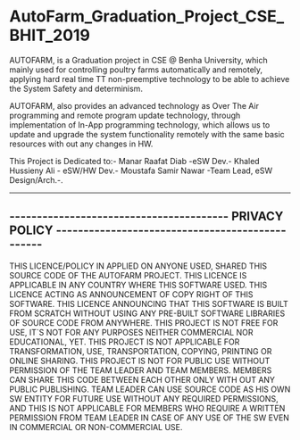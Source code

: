 # AutoFarm_Graduation_Project_CSE_BHIT_2019
AUTOFARM, is a Graduation project in CSE @ Benha University, which mainly used for controlling poultry farms automatically and remotely, applying hard real time TT non-preemptive technology to be able to achieve the System Safety and determinism.

AUTOFARM, also provides an advanced technology as Over The Air programming and remote program update technology, through implementation of In-App programming technology, which allows us to update and upgrade the system functionality remotely with the same basic resources with out any changes in HW.

This Project is Dedicated to:-
Manar Raafat Diab -eSW Dev.-
Khaled Hussieny Ali - eSW/HW Dev.- 
Moustafa Samir Nawar -Team Lead, eSW Design/Arch.-.

---------------------------------------------------------------------------------------------------------------------------
----------------------------------------           PRIVACY POLICY              ------------------------------------------------
---------------------------------------------------------------------------------------------------------------------------
THIS LICENCE/POLICY IN APPLIED ON ANYONE USED, SHARED THIS SOURCE CODE OF THE AUTOFARM PROJECT.
THIS LICENCE IS APPLICABLE IN ANY COUNTRY WHERE THIS SOFTWARE USED.
THIS LICENCE ACTING AS ANNOUNCEMENT OF COPY RIGHT OF THIS SOFTWARE.
THIS LICENCE ANNOUNCING THAT THIS SOFTWARE IS BUILT FROM SCRATCH WITHOUT USING ANY PRE-BUILT SOFTWARE LIBRARIES OF SOURCE CODE FROM ANYWHERE.
THIS PROJECT IS NOT FREE FOR USE, IT`S NOT FOR ANY PURPOSES NEITHER COMMERCIAL NOR EDUCATIONAL, YET.
THIS PROJECT IS NOT APPLICABLE FOR TRANSFORMATION, USE, TRANSPORTATION, COPYING, PRINTING OR ONLINE SHARING.
THIS PROJECT IS NOT FOR PUBLIC USE WITHOUT PERMISSION OF THE TEAM LEADER AND TEAM MEMBERS.
MEMBERS CAN SHARE THIS CODE BETWEEN EACH OTHER ONLY WITH OUT ANY PUBLIC PUBLISHING.
TEAM LEADER CAN USE  SOURCE CODE AS HIS OWN SW ENTITY FOR FUTURE USE WITHOUT ANY REQUIRED PERMISSIONS, AND THIS IS NOT APPLICABLE FOR MEMBERS WHO REQUIRE A WRITTEN PERMISSION FROM TEAM LEADER IN CASE OF ANY USE OF THE SW EVEN IN COMMERCIAL OR NON-COMMERCIAL USE.
